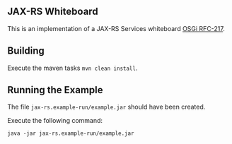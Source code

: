 ## JAX-RS Whiteboard

This is an implementation of a JAX-RS Services whiteboard [OSGi RFC-217](https://github.com/osgi/design/tree/master/rfcs/rfc0217).

## Building

Execute the maven tasks `mvn clean install`.

## Running the Example

The file `jax-rs.example-run/example.jar` should have been created.

Execute the following command:

```
java -jar jax-rs.example-run/example.jar
```